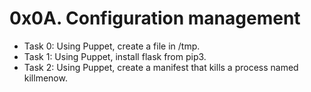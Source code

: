 # 0x0A. Configuration management
- Task 0: Using Puppet, create a file in /tmp.
- Task 1: Using Puppet, install flask from pip3.
- Task 2: Using Puppet, create a manifest that kills a process named killmenow.
 